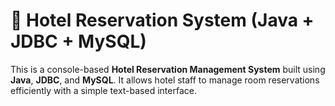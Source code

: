 <!DOCTYPE html>
<html lang="en">
<head>
    <meta charset="UTF-8">

</head>
<body>
    <h1>🏨 Hotel Reservation System (Java + JDBC + MySQL)</h1>

  <p>
        This is a console-based <strong>Hotel Reservation Management System</strong> built using 
        <strong>Java</strong>, <strong>JDBC</strong>, and <strong>MySQL</strong>. It allows hotel staff to 
        manage room reservations efficiently with a simple text-based interface.
    </p>
</body>
</html>
